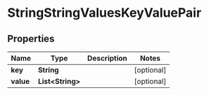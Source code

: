 

# StringStringValuesKeyValuePair


## Properties

| Name | Type | Description | Notes |
|------------ | ------------- | ------------- | -------------|
|**key** | **String** |  |  [optional] |
|**value** | **List&lt;String&gt;** |  |  [optional] |



